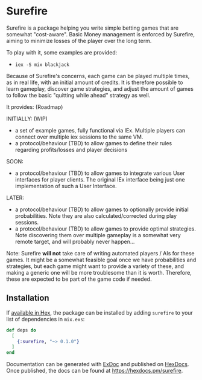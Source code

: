# Surefire

Surefire is a package helping you write simple betting games that are somewhat "cost-aware".
Basic Money management is enforced by Surefire, aiming to minimize losses of the player over the long term.

To play with it, some examples are provided:
- `iex -S mix blackjack`

Because of Surefire's concerns, each game can be played multiple times, as in real life,
with an initial amount of credits. It is therefore possible to learn gameplay, discover game strategies, 
and adjust the amount of games to follow the basic "quitting while ahead" strategy as well.

It provides: (Roadmap)
 
INITIALLY: (WIP)
- a set of example games, fully functional via IEx. Multiple players can connect over multiple iex sessions to the same VM.
- a protocol/behaviour (TBD) to allow games to define their rules regarding profits/losses and player decisions
 
SOON:
- a protocol/behaviour (TBD) to allow games to integrate various User interfaces for player clients.
The original IEx interface being just one implementation of such a User Interface.

LATER:
- a protocol/behaviour (TBD) to allow games to optionally provide initial probabilities. 
Note they are also calculated/corrected during play sessions.
- a protocol/behaviour (TBD) to allow games to provide optimal strategies. 
Note discovering them over multiple gameplay is a somewhat very remote target, and will probably never happen...

Note: Surefire **will not** take care of writing automated players / AIs for these games. 
It might be a somewhat feasible goal once we have probabilities and strategies, but each game might want to provide a variety of these,
and making a generic one will be more troublesome than it is worth.
Therefore, these are expected to be part of the game code if needed.


## Installation

If [available in Hex](https://hex.pm/docs/publish), the package can be installed
by adding `surefire` to your list of dependencies in `mix.exs`:

```elixir
def deps do
  [
    {:surefire, "~> 0.1.0"}
  ]
end
```

Documentation can be generated with [ExDoc](https://github.com/elixir-lang/ex_doc)
and published on [HexDocs](https://hexdocs.pm). Once published, the docs can
be found at <https://hexdocs.pm/surefire>.

